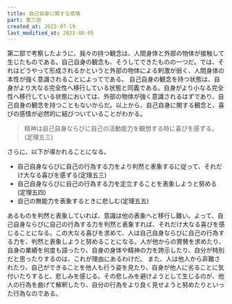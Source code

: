 ```yaml
---
title: 自己自身に関する感情
part: 第三部
created_at: 2023-07-19
last_modified_at: 2023-08-05
---
```


第二部で考察したように、我々の持つ観念は、人間身体と外部の物体が接触して生じたものである。自己自身の観念も、そうしてできたものの一つだ。では、それはどうやって形成されるかというと外部の物体による刺激が弱く、人間身体の本性が強く意識されることによってである。
自己自身の観念を持つ状態は、自身がより大なる完全性へ移行している状態と同義である。自身がより小なる完全性へ移行している状態においては、外部の物体が強く意識されるはずであり、自己自身の観念を持つこともないからだ。以上から、自己自身に関する観念と、喜びの感情が必然的に結びついていることがわかる。

>精神は自己自身ならびに自己の活動能力を観想する時に喜びを感ずる。(定理五三)

さらに、以下が導かれることになる。

- 自己自身ならびに自己の行為する力をより判然と表象するに従って、それだけ大なる喜びを感ずる(定理五三)
- 自己自身ならびに自己の行為する力を定立することを表象しようと努める(定理五四)
- 自己の無能力を表象するときに悲しむ(定理五五)

あるものを判然と表象していれば、意識は他の表象へと移行し難い。よって、自己自身ならびに自己の行為する力を判然と表象すれば、それだけ大なる喜びを感じることになる。この大なる喜びを求めて、人は自己自身ならびに自己の行為する力を、判然と表象しようと努めることになる。人が他からの賞賛を求めたり、自身の業績を何度も語ったり、自身の身体や精神の力を誇示したり、自分が特別だと思ったりするのは、これが理由にあるわけだ。
また、人は他人から非難されたり、自己ができることを他人も行う姿を見たり、自身が他人に劣ることに気付いたりすると、悲しみを感じる。その悲しみを避けようとして生じるのが、他人の行為を曲げて解釈したり、自分の行為をより良く見せようと努めたりといった行為なのである。
